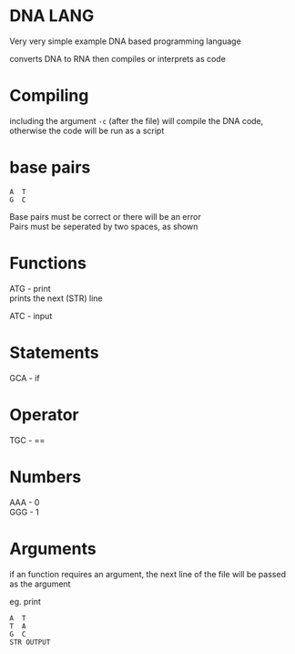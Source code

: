 # DNA LANG
  Very very simple example DNA based programming language 

  converts DNA to RNA then compiles or interprets as code

# Compiling 
  including the argument `-c` (after the file) will compile the DNA code, otherwise the code will be run as a script

# base pairs
  ```
  A  T
  G  C
  ```

  Base pairs must be correct or there will be an error\
  Pairs must be seperated by two spaces, as shown

# Functions
  ATG - print\
  prints the next (STR) line

  ATC - input

# Statements
  GCA - if

# Operator
  TGC - ==   

# Numbers
  AAA - 0\
  GGG - 1

# Arguments 
  if an function requires an argument, the next line of the file will be passed as the argument 

  eg. print

  ```
  A  T
  T  A
  G  C
  STR OUTPUT
  ```